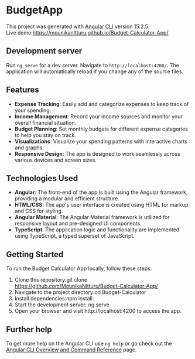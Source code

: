 # BudgetApp

This project was generated with [Angular CLI](https://github.com/angular/angular-cli) version 15.2.5.  
Live demo:https://mounikanitturu.github.io/Budget-Calculator-App/

## Development server

Run `ng serve` for a dev server. Navigate to `http://localhost:4200/`. The application will automatically reload if you change any of the source files.

## Features

- **Expense Tracking**: Easily add and categorize expenses to keep track of your spending.
- **Income Management**: Record your income sources and monitor your overall financial situation.
- **Budget Planning**: Set monthly budgets for different expense categories to help you stay on track.
- **Visualizations**: Visualize your spending patterns with interactive charts and graphs.
- **Responsive Design**: The app is designed to work seamlessly across various devices and screen sizes.

## Technologies Used

- **Angular**: The front-end of the app is built using the Angular framework, providing a modular and efficient structure.
- **HTML/CSS**: The app's user interface is created using HTML for markup and CSS for styling.
- **Angular Material**: The Angular Material framework is utilized for responsive layout and pre-designed UI components.
- **TypeScript**: The application logic and functionality are implemented using TypeScript, a typed superset of JavaScript.

## Getting Started

To run the Budget Calculator App locally, follow these steps:  

1. Clone this repository:git clone https://github.com/MounikaNitturu/Budget-Calculator-App/  
2. Navigate to the project directory:cd Budget-Calculator  
3. Install dependencies:npm install  
4. Start the development server: ng serve
5. Open your browser and visit http://localhost:4200 to access the app.

## Further help

To get more help on the Angular CLI use `ng help` or go check out the [Angular CLI Overview and Command Reference](https://angular.io/cli) page.
